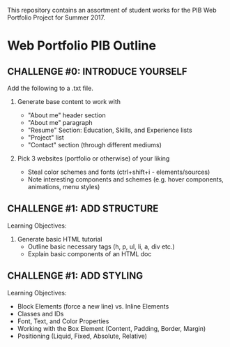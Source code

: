 This repository contains an assortment of student works for the PIB Web Portfolio Project for Summer 2017.


Web Portfolio PIB Outline
==========================

CHALLENGE #0: INTRODUCE YOURSELF
---------------------------------

Add the following to a .txt file.

1. Generate base content to work with
	- "About me" header section
	- "About me" paragraph 
	- "Resume" Section: Education, Skills, and Experience lists
	- "Project" list
	- "Contact" section (through different mediums)

2. Pick 3 websites (portfolio or otherwise) of your liking
	- Steal color schemes and fonts (ctrl+shift+i - elements/sources)
	- Note interesting components and schemes (e.g. hover components, animations, menu styles)

CHALLENGE #1: ADD STRUCTURE
----------------------------

Learning Objectives:
1. Generate basic HTML tutorial
	- Outline basic necessary tags (h, p, ul, li, a, div etc.)
	- Explain basic components of an HTML doc

CHALLENGE #1: ADD STYLING
--------------------------

Learning Objectives:
* Block Elements (force a new line) vs. Inline Elements
* Classes and IDs
* Font, Text, and Color Properties
* Working with the Box Element (Content, Padding, Border, Margin)
* Positioning (Liquid, Fixed, Absolute, Relative)
	